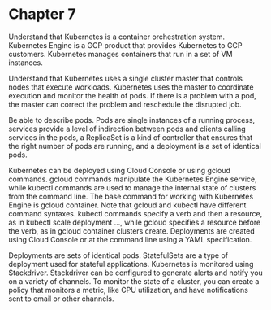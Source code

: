 # Chapter 7

Understand that Kubernetes is a container orchestration system.
Kubernetes Engine is a GCP product that provides Kubernetes to GCP customers. Kubernetes manages containers that run in a set of VM instances.

Understand that Kubernetes uses a single cluster master that controls nodes that execute workloads.
Kubernetes uses the master to coordinate execution and monitor the health of pods. If there is a problem with a pod, the master can correct the problem and reschedule the disrupted job.

Be able to describe pods.
Pods are single instances of a running process, services provide a level of indirection between pods and clients calling services in the pods, a ReplicaSet is a kind of controller that ensures that the right number of pods are running, and a deployment is a set of identical pods.

Kubernetes can be deployed using Cloud Console or using gcloud commands.
gcloud commands manipulate the Kubernetes Engine service, while kubectl commands are used to manage the internal state of clusters from the command line. The base command for working with Kubernetes Engine is gcloud container. Note that gcloud and kubectl have different command syntaxes. kubectl commands specify a verb and then a resource, as in kubectl scale deployment ..., while gcloud specifies a resource before the verb, as in gcloud container clusters create. Deployments are created using Cloud Console or at the command line using a YAML specification.

Deployments are sets of identical pods. StatefulSets are a type of deployment used for stateful applications. Kubernetes is monitored using Stackdriver.
Stackdriver can be configured to generate alerts and notify you on a variety of channels. To monitor the state of a cluster, you can create a policy that monitors a metric, like CPU utilization, and have notifications sent to email or other channels.
